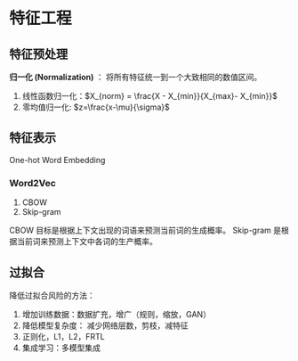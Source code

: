 # 特征工程

## 特征预处理

**归一化 (Normalization)** ： 将所有特征统一到一个大致相同的数值区间。
1. 线性函数归一化：$X_{norm} = \frac{X - X_{min}}{X_{max}- X_{min}}$
2. 零均值归一化: $z=\frac{x-\mu}{\sigma}$
   
## 特征表示

One-hot
Word Embedding

### Word2Vec

1. CBOW
2. Skip-gram
   
CBOW 目标是根据上下文出现的词语来预测当前词的生成概率。
Skip-gram 是根据当前词来预测上下文中各词的生产概率。


## 过拟合

降低过拟合风险的方法：
1. 增加训练数据：数据扩充，增广（规则，缩放，GAN）
2. 降低模型复杂度： 减少网络层数，剪枝，减特征
3. 正则化，L1，L2，FRTL
4. 集成学习：多模型集成



